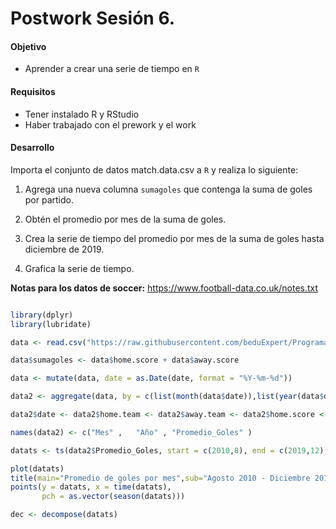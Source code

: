 # Postwork Sesión 6. 

#### Objetivo

- Aprender a crear una serie de tiempo en `R`

#### Requisitos

- Tener instalado R y RStudio
- Haber trabajado con el prework y el work

#### Desarrollo

Importa el conjunto de datos match.data.csv a `R` y realiza lo siguiente:

1. Agrega una nueva columna `sumagoles` que contenga la suma de goles por partido.

2. Obtén el promedio por mes de la suma de goles.

3. Crea la serie de tiempo del promedio por mes de la suma de goles hasta diciembre de 2019.

4. Grafica la serie de tiempo.

__Notas para los datos de soccer:__ https://www.football-data.co.uk/notes.txt
```R

library(dplyr)
library(lubridate)

data <- read.csv("https://raw.githubusercontent.com/beduExpert/Programacion-con-R-Santander/master/Sesion-06/Postwork/match.data.csv")

data$sumagoles <- data$home.score + data$away.score

data <- mutate(data, date = as.Date(date, format = "%Y-%m-%d"))

data2 <- aggregate(data, by = c(list(month(data$date)),list(year(data$date))), FUN = mean)

data2$date <- data2$home.team <- data2$away.team <- data2$home.score <- data2$away.score <- NULL

names(data2) <- c("Mes" ,   "Año" , "Promedio_Goles" )

datats <- ts(data2$Promedio_Goles, start = c(2010,8), end = c(2019,12), frequency=12)

plot(datats)
title(main="Promedio de goles por mes",sub="Agosto 2010 - Diciembre 2019")
points(y = datats, x = time(datats),
       pch = as.vector(season(datats)))

dec <- decompose(datats)
```
